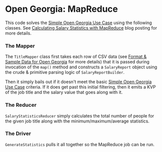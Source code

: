 Open Georgia: MapReduce
=======================

This code solves the [Simple Open Georgia Use Case](https://martin.atlassian.net/wiki/x/QYBmAQ) using the following classes.  See [Calculating Salary Statistics with MapReduce](https://martin.atlassian.net/wiki/x/SYBmAQ) blog posting for more details.

### The Mapper

The `TitleMapper` class first takes each row of CSV data (see [Format & Sample Data for Open Georgia](https://martin.atlassian.net/wiki/x/NYBmAQ) for more details) that it is passed during invocation of the `map()` method and constructs a `SalaryReport` object using the crude & primitive parsing logic of `SalaryReportBuilder`.

Then it simply bails out if it doesn't meet the basic [Simple Open Georgia Use Case](https://martin.atlassian.net/wiki/x/QYBmAQ) criteria.  If it does get past this initial filtering, then it emits a KVP of the job title and the salary value that goes along with it.

### The Reducer

`SalaryStatisticsReducer` simply calculates the total number of people for the given job title along with the minimum/maximum/average statistics.

### The Driver

`GenerateStatistics` pulls it all together so the MapReduce job can be run.